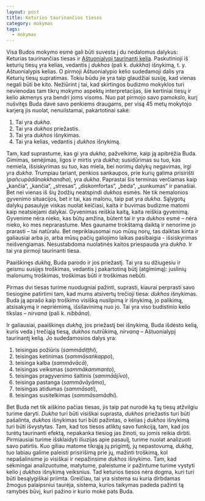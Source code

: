 ```yaml
---
layout: post
title: Keturios taurinančios tiesos
category: mokymas
tags:
  - mokymas
---
```

Visa Budos mokymo esmė gali būti suvesta į du nedalomus dalykus: Keturias taurinančias tiesas ir <a href="http://theravada.lt/mokymas/post-astuonialypis-kelias">Aštuonialypį taurinantį kelią</a>. Paskutinioji iš keturių tiesų yra kelias, vedantis į _dukhos_ (pali k. _dukkha_)  išnykimą, t. y. Aštuonialypis kelias. O pirmoji Aštuonialypio kelio sudedamoji dalis yra Keturių tiesų supratimas. Tokiu būdu jie yra taip glaudžiai susiję, kad vienas negali būti be kito. Nežiūrint į tai, kad skirtingos budizmo mokyklos turi nevienodas tam tikrų mokymo aspektų interpretacijas, šie kertiniai tiesų ir kelio akmenys yra bendri joms visoms. Nuo pat pirmojo savo pamokslo, kurį nušvitęs Buda davė savo penkiems draugams, per visą 45 metų mokytojo karjerą jis nuolat, nenuilstamai, pakartotinai sakė:

1. Tai yra _dukha_.
2. Tai yra _dukhos_ priežastis.
3. Tai yra _dukhos_ išnykimas.
4. Tai yra kelias, vedantis į _dukhos_ išnykimą.

Tam, kad suprastume, kas gi yra _dukha_, pažvelkime, kaip ją apibrėžia Buda. Gimimas, senėjimas, ligos ir mirtis yra _dukha_; susidūrimas su tuo, kas nemiela, išsiskyrimas su tuo, kas miela, bei norimų dalykų negavimas, irgi yra _dukha_. Trumpiau tariant, penkios sankaupos, prie kurių galima prisirišti (_pañcupādānakkhandha_), yra _dukha_. Paprastai šis terminas verčiamas kaip „kančia“, „kančia“, „stresas“, „diskomfortas“, „bėda“, „sunkumas“ ir panašiai. Bet nei vienas iš šių žodžių neatspindi _dukhos_ esmės. Ne tik nemalonios gyvenimo situacijos, bet ir tai, kas malonu, taip pat yra _dukha_. Sąlygotų dalykų pasaulyje viskas nuolat keičiasi, kaita ir buvimas budizme matomi kaip neatsiejami dalykai. Gyvenimas reiškia kaitą, kaita reiškia gyvenimą. Gyvenime nėra nieko, kas būtų amžina, būtent tai ir yra _dukhos_ esmė – nėra nieko, ko mes neprarastume. Mes gauname trokštamą daiktą ir nenorime jo prarasti – tai natūralu. Bet nepriklausomai nuo mūsų norų, tas daiktas kinta ir galiausiai arba jo, arba mūsų pačių galiojimo laikas pasibaigia - išsiskyrimas neišvengiamas. Nesustabdoma nuolatinės kaitos priespauda yra _dukha_. Ir tai yra pirmoji taurinanti tiesa.

Paaiškinęs _dukhą_, Buda parodo ir jos priežastį. Tai yra su džiugesiu ir geismu susijęs troškimas, vedantis į pakartotiną būtį (atgimimą): juslinių malonumų troškimas, troškimas būti ir troškimas nebūti.

Pirmas dvi tiesas turime nuodugniai pažinti, suprasti, kiaurai perprasti savo tiesiogine patirtimi tam, kad mums atsivertų trečioji tiesa: _dukhos_ išnykimas. Buda ją aprašo kaip troškimo visišką nusilpimą ir išnykimą, jo palikimą, atsisakymą ir nepriėmimą, išsilavinimą nuo jo. Tai yra viso budistinio kelio tikslas – _nirvana_ (pali k. _nibbāna_).

Ir galiausiai, paaiškinęs _dukhą_, jos priežastį bei išnykimą, Buda išdėsto kelią, kuris veda į trečiąją tiesą, _dukhos_ nutrūkimą, _nirvaną_ – Aštuonialypį taurinantį kelią. Jo sudedamosios dalys yra:   

1. teisingas požiūris (_sammādiṭṭhi_),
2. teisingas ketinimas (_sammāsaṅkappo_),
3. teisinga kalba (_sammāvācā_),
4. teisingas veiksmas (_sammākammanto_),
5. teisingas pragyvenimo šaltinis (_sammāājīvo_),
6. teisinga pastanga (_sammāvāyāmo_),
7. teisingas atidumas (_sammāsati_),
8. teisingas susitelkimas (_sammāsamādhi_).

Bet Buda net tik aiškino pačias tiesas, jis taip pat nurodė ką tų tiesų atžvilgiu turime daryti. _Dukha_ turi būti visiškai suprasta, _dukhos_ priežastis turi būti pašalinta, _dukhos_ išnykimas turi būti pažintas, o kelias į _dukhos_ išnykimą turi būti išvystytas. Tam, kad tos tiesos atliktų savo funkciją, tam, kad jos turėtų taurinanti efektą, nepakanka tiesiog jas žinoti, su jomis reikia dirbti. Pirmiausiai turime išsklaidyti iliuzijas apie pasaulį, turime nuolat analizuoti savo patirtis. Kuo giliau matome tikrąją jų prigimtį, jų nepastovumą, _dukhą_, tuo labiau galime paleisti prisirišimą prie jų, mažinti troškimą, kol nepašalinsime jo visiškai ir nepažinsime _dukhos_ išnykimo. Tam, kad sėkmingai analizuotume, matytume, paleistume ir pažintume turime vystyti kelio į _dukhos_ išnykimą veiksnius. Tad keturios tiesos nėra dogma, kuri turi būti besąlygiškai priimta. Greičiau, tai yra sistema su kuria dirbdamas žmogus palaipsniui taurėja, sistema, kurios taikymas padeda pažinti tą ramybės būvį, kuri pažino ir kurio mokė pats Buda.
